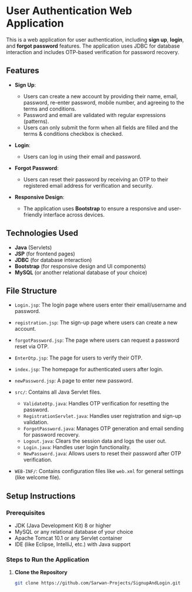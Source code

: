 # User Authentication Web Application

This is a web application for user authentication, including **sign up**, **login**, and **forgot password** features. The application uses JDBC for database interaction and includes OTP-based verification for password recovery. 

## Features

- **Sign Up**:
  - Users can create a new account by providing their name, email, password, re-enter password, mobile number, and agreeing to the terms and conditions.
  - Password and email are validated with regular expressions (patterns).
  - Users can only submit the form when all fields are filled and the terms & conditions checkbox is checked.

- **Login**:
  - Users can log in using their email and password.

- **Forgot Password**:
  - Users can reset their password by receiving an OTP to their registered email address for verification and security.

- **Responsive Design**:
  - The application uses **Bootstrap** to ensure a responsive and user-friendly interface across devices.

## Technologies Used

- **Java** (Servlets)
- **JSP** (for frontend pages)
- **JDBC** (for database interaction)
- **Bootstrap** (for responsive design and UI components)
- **MySQL** (or another relational database of your choice)

## File Structure

- `Login.jsp`: The login page where users enter their email/username and password.
- `registration.jsp`: The sign-up page where users can create a new account.
- `forgotPassword.jsp`: The page where users can request a password reset via OTP.
- `EnterOtp.jsp`: The page for users to verify their OTP.
- `index.jsp`: The homepage for authenticated users after login.
- `newPassword.jsp`: A page to enter new password.

- `src/`: Contains all Java Servlet files.
  - `ValidateOtp.java`: Handles OTP verification for resetting the password.
  - `RegistrationServlet.java`: Handles user registration and sign-up validation.
  - `ForgotPassword.java`: Manages OTP generation and email sending for password recovery.
  - `Logout.java`: Clears the session data and logs the user out.
  - `Login.java`: Handles user login functionality.
  - `NewPassword.java`: Allows users to reset their password after OTP verification.

- `WEB-INF/`: Contains configuration files like `web.xml` for general settings (like welcome file).

## Setup Instructions

### Prerequisites

- JDK (Java Development Kit) 8 or higher
- MySQL or any relational database of your choice
- Apache Tomcat 10.1 or any Servlet container
- IDE (like Eclipse, IntelliJ, etc.) with Java support

### Steps to Run the Application

1. **Clone the Repository**
   ```bash
   git clone https://github.com/Sarwan-Projects/SignupAndLogin.git
